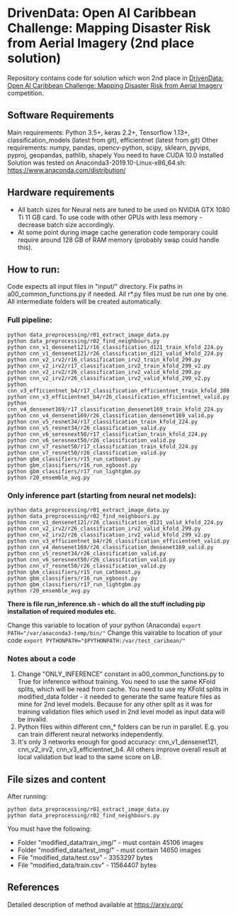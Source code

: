 # DrivenData: Open AI Caribbean Challenge: Mapping Disaster Risk from Aerial Imagery  (2nd place solution)

Repository contains code for solution which won 2nd place in [DrivenData: Open AI Caribbean Challenge: Mapping Disaster Risk from Aerial Imagery](https://www.drivendata.org/competitions/58/disaster-response-roof-type/) competition.

## Software Requirements

Main requirements: Python 3.5+, keras 2.2+, Tensorflow 1.13+, classification_models (latest from git), efficientnet (latest from git)
Other requirements: numpy, pandas, opencv-python, scipy, sklearn, pyvips, pyproj, geopandas, pathlib, shapely
You need to have CUDA 10.0 installed
Solution was tested on Anaconda3-2019.10-Linux-x86_64.sh: https://www.anaconda.com/distribution/

## Hardware requirements

* All batch sizes for Neural nets are tuned to be used on NVIDIA GTX 1080 Ti 11 GB card. To use code with other GPUs with less memory - decrease batch size accordingly.
* At some point during image cache generation code temporary could require around 128 GB of RAM memory (probably swap could handle this).

## How to run:

Code expects all input files in "input/" directory. Fix paths in a00_common_functions.py if needed.
All r*.py files must be run one by one. All intermediate folders will be created automatically.

### Full pipeline:
```
python data_preprocessing/r01_extract_image_data.py
python data_preprocessing/r02_find_neighbours.py
python cnn_v1_densenet121/r16_classification_d121_train_kfold_224.py
python cnn_v1_densenet121/r26_classification_d121_valid_kfold_224.py
python cnn_v2_irv2/r16_classification_irv2_train_kfold_299.py
python cnn_v2_irv2/r17_classification_irv2_train_kfold_299_v2.py
python cnn_v2_irv2/r26_classification_irv2_valid_kfold_299.py
python cnn_v2_irv2/r26_classification_irv2_valid_kfold_299_v2.py
python cnn_v3_efficientnet_b4/r17_classification_efficientnet_train_kfold_380.py
python cnn_v3_efficientnet_b4/r26_classification_efficientnet_valid.py
python cnn_v4_densenet169/r17_classification_densenet169_train_kfold_224.py
python cnn_v4_densenet169/r26_classification_densenet169_valid.py
python cnn_v5_resnet34/r17_classification_train_kfold_224.py
python cnn_v5_resnet34/r26_classification_valid.py
python cnn_v6_seresnext50/r17_classification_train_kfold_224.py
python cnn_v6_seresnext50/r26_classification_valid.py
python cnn_v7_resnet50/r17_classification_train_kfold_224.py
python cnn_v7_resnet50/r26_classification_valid.py
python gbm_classifiers/r15_run_catboost.py
python gbm_classifiers/r16_run_xgboost.py
python gbm_classifiers/r17_run_lightgbm.py
python r20_ensemble_avg.py
```

### Only inference part (starting from neural net models):
```
python data_preprocessing/r01_extract_image_data.py
python data_preprocessing/r02_find_neighbours.py
python cnn_v1_densenet121/r26_classification_d121_valid_kfold_224.py
python cnn_v2_irv2/r26_classification_irv2_valid_kfold_299.py
python cnn_v2_irv2/r26_classification_irv2_valid_kfold_299_v2.py
python cnn_v3_efficientnet_b4/r26_classification_efficientnet_valid.py
python cnn_v4_densenet169/r26_classification_densenet169_valid.py
python cnn_v5_resnet34/r26_classification_valid.py
python cnn_v6_seresnext50/r26_classification_valid.py
python cnn_v7_resnet50/r26_classification_valid.py
python gbm_classifiers/r15_run_catboost.py
python gbm_classifiers/r16_run_xgboost.py
python gbm_classifiers/r17_run_lightgbm.py
python r20_ensemble_avg.py
```

**There is file run_inference.sh - which do all the stuff including pip installation of required modules etc.**

Change this variable to location of your python (Anaconda)
`export PATH="/var/anaconda3-temp/bin/"`
Change this vairable to location of your code
`export PYTHONPATH="$PYTHONPATH:/var/test_caribean/"`

### Notes about a code

1) Change "ONLY_INFERENCE" constant in a00_common_functions.py to True for inference without training. You need to use the same
KFold splits, which will be read from cache. You need to use my KFold splits in modified_data folder - it needed to generate
the same feature files as mine for 2nd level models. Because for any other split as it was for training validation files which used in 2nd level model
as input data will be invalid.
2) Python files within different cnn_* folders can be run in parallel. E.g. you can train different neural networks independently.
3) It's only 3 networks enough for good accuracy: cnn_v1_densenet121, cnn_v2_irv2, cnn_v3_efficientnet_b4. All others improve overall result at local validation but lead to the same score on LB.

## File sizes and content
After running:
```
python data_preprocessing/r01_extract_image_data.py
python data_preprocessing/r02_find_neighbours.py
```

You must have the following:
* Folder "modified_data/train_img/" - must contain 45106 images
* Folder "modified_data/test_img/" - must contain 14650 images
* File "modified_data/test.csv" - 3353297 bytes
* File "modified_data/train.csv" - 11564407 bytes

## References

Detailed description of method available at https://arxiv.org/